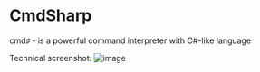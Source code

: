 # CmdSharp
cmd♯ - is a powerful command interpreter with C#-like language


Technical screenshot:
![image](https://user-images.githubusercontent.com/25367511/51275835-b2cfb600-19db-11e9-86a8-be26cd6c5998.png)

